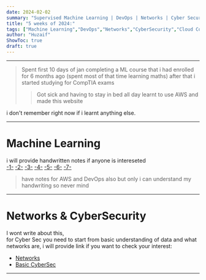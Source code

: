 ```yaml
---
date: 2024-02-02
summary: "Supervised Machine Learning | DevOps | Networks | Cyber Security | Cloud computing | AWS"
title: "5 weeks of 2024:"
tags: ["Machine Learning","DevOps","Networks","CyberSecurity","Cloud Computing"]
author: "Huzaif"
ShowToc: true
draft: true
---
```

---
>Spent first 10 days of jan completing a ML course that i had enrolled for 6 months ago
>(spent most of that time learning maths) after that i started studying for CompTIA exams
>>Got sick and having to stay in bed all day learnt to use AWS and made this website 
>

i don't remember right now if i learnt anything else.

---
# Machine Learning
i will provide handwritten notes if anyone is intereseted \
[-1-](https://freeimage.host/i/JlLkQ3b)
[-2-](https://freeimage.host/i/JlLkiGe)
[-3-](https://freeimage.host/i/JlLk4Z7)
[-4-](https://freeimage.host/i/JlLkpwB)
[-5-](https://freeimage.host/i/JlLvBup)
[-6-](https://freeimage.host/i/JlLvFcJ)
[-7-](https://freeimage.host/i/JlLv3Fa)

>have notes for AWS and DevOps also but only i can understand my handwriting 
>so never mind
---
# Networks & CyberSecurity 
I wont write about this, \
for Cyber Sec you need to start from basic understanding of data and what networks are, i will provide link if you want to check your interest:
- [Networks](https://www.geeksforgeeks.org/computer-network-tutorials/)
- [Basic CyberSec](https://www.simplilearn.com/tutorials/cyber-security-tutorial/cyber-security-for-beginners)

---

